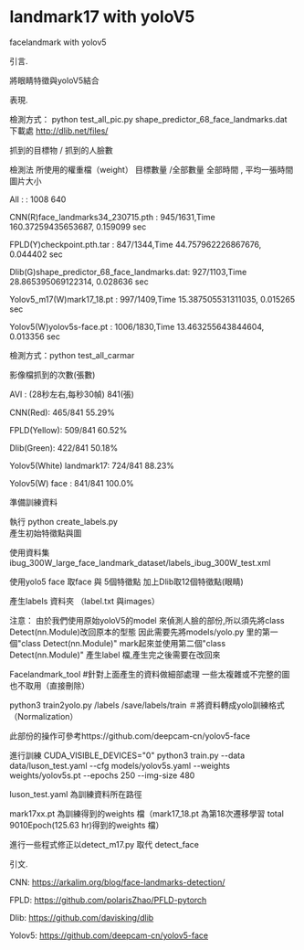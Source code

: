 # landmark17 with yoloV5

facelandmark with yolov5

引言.

將眼睛特徵與yoloV5結合

表現.

檢測方式：
python test_all_pic.py     shape_predictor_68_face_landmarks.dat 下載處 http://dlib.net/files/

抓到的目標物 / 抓到的人臉數

檢測法   所使用的權重檔（weight）				目標數量 /全部數量  		全部時間        ,            平均一張時間                圖片大小         

All : 					:		1008											      640

CNN(R)face_landmarks34_230715.pth   :		945/1631,Time      160.37259435653687,   	0.159099 sec				    

FPLD(Y)checkpoint.pth.tar  		:		847/1344,Time      44.757962226867676,	0.044402 sec				                    

Dlib(G)shape_predictor_68_face_landmarks.dat:	927/1103,Time      28.865395069122314,   	0.028636 sec				                    

Yolov5_m17(W)mark17_18.pt		:		997/1409,Time      15.387505531311035,    0.015265 sec				                    

Yolov5(W)yolov5s-face.pt		:		1006/1830,Time     13.463255643844604,	0.013356 sec				                    



檢測方式：python test_all_carmar

影像檔抓到的次數(張數)

AVI  : (28秒左右,每秒30幀) 841(張)

CNN(Red):					465/841		55.29%					

FPLD(Yellow):				509/841		60.52%

Dlib(Green):				422/841		50.18%

Yolov5(White) landmark17:	      724/841		88.23%

Yolov5(W) face 		:		841/841		100.0%

準備訓練資料

執行
python create_labels.py  
產生初始特徵點與圖

使用資料集ibug_300W_large_face_landmark_dataset/labels_ibug_300W_test.xml

使用yolo5 face 取face 與 5個特徵點 加上Dlib取12個特徵點(眼睛)

產生labels 資料夾 （label.txt 與images）

注意： 由於我們使用原始yoloV5的model 來偵測人臉的部份,所以須先將class Detect(nn.Module)改回原本的型態
      因此需要先將models/yolo.py 里的第一個"class Detect(nn.Module)" mark起來並使用第二個"class Detect(nn.Module)"
      產生label 檔,產生完之後需要在改回來 

Facelandmark_tool        #針對上面產生的資料做細部處理
一些太複雜或不完整的圖也不取用（直接刪除）

python3 train2yolo.py /labels /save/labels/train   ＃將資料轉成yolo訓練格式（Normalization）

此部份的操作可參考https://github.com/deepcam-cn/yolov5-face

進行訓練
CUDA_VISIBLE_DEVICES="0" python3 train.py --data data/luson_test.yaml --cfg models/yolov5s.yaml --weights weights/yolov5s.pt --epochs 250 --img-size 480

luson_test.yaml   為訓練資料所在路徑

mark17xx.pt		  為訓練得到的weights 檔（mark17_18.pt  為第18次遷移學習 total 9010Epoch(125.63 hr)得到的weights 檔）

進行一些程式修正以detect_m17.py 取代 detect_face

引文.

CNN:		https://arkalim.org/blog/face-landmarks-detection/

FPLD:		https://github.com/polarisZhao/PFLD-pytorch

Dlib:		https://github.com/davisking/dlib

Yolov5:		https://github.com/deepcam-cn/yolov5-face

